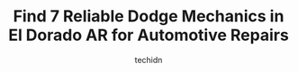 ---
layout: ampstory
image: https://images.unsplash.com/photo-1608839968395-12aed2154570?ixlib=rb-4.0.3&ixid=MnwxMjA3fDB8MHxwaG90by1wYWdlfHx8fGVufDB8fHx8&auto=format&fit=crop&w=640&h=853&q=80
author: techidn
featured: false
description: Looking for reliable and skilled Dodge Mechanic in El Dorado AR, USA? Your search ends here with the 7 best Dodge Mechanic in town. With their expertise and commitment to delivering exceptio
title: Find 7 Reliable Dodge Mechanics in El Dorado AR for Automotive Repairs
cover:
   title: Find 7 Reliable Dodge Mechanics in El Dorado AR for Automotive Repairs
   subtitle: Rickpate
   background: https://images.unsplash.com/photo-1608839968395-12aed2154570?ixlib=rb-4.0.3&ixid=MnwxMjA3fDB8MHxwaG90by1wYWdlfHx8fGVufDB8fHx8&auto=format&fit=crop&w=640&h=853&q=80

pages: 
 - layout: thirds
   top: <h1>#1 Karl Malone Ford Lincoln</h1>
   bottom: "<p>I bought my used car last summer, with the understanding that they were going to fix the existing problems it had, they were waiting on parts.  They lied.And this car is </p>"
   background: https://www.knot35.com/toplist/wp-content/uploads/2023/06/best-dodge-mechanic-1-in-el-dorado-ar-1685834048.jpeg
   backgroundblur: true
 - layout: thirds
   top: <h1>#2 Trotter Auto El Dorado</h1>
   bottom: "<p>1910 W Hillsboro St, El Dorado, AR 71730, United States</p>"
   background: https://www.knot35.com/toplist/wp-content/uploads/2023/06/best-dodge-mechanic-2-in-el-dorado-ar-1685834049.png
   cta:
      link: https://www.knot35.com/toplist/find-7-reliable-dodge-mechanics-in-el-dorado-ar-for-automotive-repairs/
      text: Find 7 Reliable Dodge Mechanics in El Dorado AR for Automotive Repairs
 - layout: thirds
   top: <h1>#3 S & R Automotive</h1>
   bottom: "<p>930 N College Ave, El Dorado, AR 71730, United States</p>"
   background: https://www.knot35.com/toplist/wp-content/uploads/2023/06/best-dodge-mechanic-3-in-el-dorado-ar-1685834050.png
   cta:
      link: https://www.knot35.com/toplist/find-7-reliable-dodge-mechanics-in-el-dorado-ar-for-automotive-repairs/
      text: Find 7 Reliable Dodge Mechanics in El Dorado AR for Automotive Repairs
 - layout: thirds
   top: <h1>#4 Sims Wrecker Services</h1>
   bottom: "<p>1513 Junction City Rd, El Dorado, AR 71730, United States</p>"
   background: https://images.unsplash.com/photo-1567360425618-1594206637d2?ixlib=rb-4.0.3&ixid=MnwxMjA3fDB8MHxwaG90by1wYWdlfHx8fGVufDB8fHx8&auto=format&fit=crop&w=640&h=853&q=80
   cta:
      link: https://www.knot35.com/toplist/find-7-reliable-dodge-mechanics-in-el-dorado-ar-for-automotive-repairs/
      text: Find 7 Reliable Dodge Mechanics in El Dorado AR for Automotive Repairs
 - layout: thirds
   top: <h1>#5 Bensons Auto LLC</h1>
   bottom: "<p>307 W Grove St, El Dorado, AR 71730, United States</p>"
   background: https://images.unsplash.com/photo-1602536052359-ef94c21c5948?ixlib=rb-4.0.3&ixid=MnwxMjA3fDB8MHxwaG90by1wYWdlfHx8fGVufDB8fHx8&auto=format&fit=crop&w=640&h=853&q=80
   cta:
      link: https://www.knot35.com/toplist/find-7-reliable-dodge-mechanics-in-el-dorado-ar-for-automotive-repairs/
      text: Find 7 Reliable Dodge Mechanics in El Dorado AR for Automotive Repairs
 - layout: thirds
   top: <h1>#6 Carsons Garage & Towing Service Inc</h1>
   bottom: "<p>522 W 1st St, El Dorado, AR 71730, United States</p>"
   background: https://images.unsplash.com/photo-1609083590460-7b8cc0ca65f8?ixlib=rb-4.0.3&ixid=MnwxMjA3fDB8MHxwaG90by1wYWdlfHx8fGVufDB8fHx8&auto=format&fit=crop&w=640&h=853&q=80
   cta:
      link: https://www.knot35.com/toplist/find-7-reliable-dodge-mechanics-in-el-dorado-ar-for-automotive-repairs/
      text: Find 7 Reliable Dodge Mechanics in El Dorado AR for Automotive Repairs
 - layout: thirds
   top: <h1>#7 James Simpson Garage</h1>
   bottom: "<p>1220 N Murphy Ave, El Dorado, AR 71730, United States</p>"
   background: https://images.unsplash.com/photo-1574169208507-84376144848b?ixlib=rb-4.0.3&ixid=MnwxMjA3fDB8MHxwaG90by1wYWdlfHx8fGVufDB8fHx8&auto=format&fit=crop&w=640&h=853&q=80
   cta:
      link: https://www.knot35.com/toplist/find-7-reliable-dodge-mechanics-in-el-dorado-ar-for-automotive-repairs/
      text: Find 7 Reliable Dodge Mechanics in El Dorado AR for Automotive Repairs
 - layout: thirds
   middle: Continue reading...
   background: https://images.unsplash.com/photo-1557672172-298e090bd0f1?ixlib=rb-4.0.3&ixid=MnwxMjA3fDB8MHxwaG90by1wYWdlfHx8fGVufDB8fHx8&auto=format&fit=crop&w=640&h=853&q=80
   cta:
      link: https://www.knot35.com/toplist/find-7-reliable-dodge-mechanics-in-el-dorado-ar-for-automotive-repairs/
      text: Find 7 Reliable Dodge Mechanics in El Dorado AR for Automotive Repairs
      
---